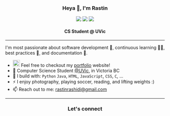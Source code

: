 <p align="center">
  <h3 align="center">Heya 👋, I'm Rastin</h3>
</p>
<div align="center">
  <img src="https://img.shields.io/badge/github-%2312100E.svg?&style=for-the-badge&logo=github&logoColor=white&color=black" />
  <img src="https://img.shields.io/badge/gitlab-%2312100E.svg?&style=for-the-badge&logo=gitlab&logoColor=white&color=9b51e0" />
  <img src="https://img.shields.io/badge/linkedin-%230077B5.svg?&style=for-the-badge&logo=linkedin&logoColor=white" />
</div>
<p align="center">
  <h4 align="center">CS Student @ UVic</h4>
</p>

<hr/>

I'm most passionate about software development 📲, continuous learning 👷‍♀️, best practices 🧰, and documentation 📖.

- <img src="https://rastin.dev/favicon.ico"  width="22" height="22"> Feel free to checkout my [portfolio](https://rastin.dev/) website!
- 🏢 Computer Science Student [@UVic](https://www.uvic.ca), in Victoria BC
- 🧰 I build with: `Python` `Java`, `HTML`, `JavaScript`, `CSS`,  `C`, ...
- ⚡ I enjoy photography, playing soccer, reading, and lifting weights :)
- 📫 Reach out to me: rastinrashidi@gmail.com

<hr/>

<div align="center"> 
<h3 align="center">Let's connect</h3>

<!-- [!["Follow me on Twitter"](https://img.shields.io/twitter/follow/hashirshoaeb?label=Follow%20me)](https://twitter.com/hashirshoaeb) -->
<!-- [!["LinkedIn"](https://img.shields.io/badge/LinkedIn-blue?style=flat&logo=linkedin&labelColor=blue)](https://www.linkedin.com/in/hashirshoaeb) -->

</div>
<!-- [<img src="https://img.shields.io/badge/github-%2312100E.svg?&style=for-the-badge&logo=github&logoColor=white&color=black" />](https://github.com/raastinn)
[<img src="https://img.shields.io/badge/gitlab-%2312100E.svg?&style=for-the-badge&logo=gitlab&logoColor=white&color=9b51e0" />](https://github.com/raastinn)
[<img src="https://img.shields.io/badge/linkedin-%230077B5.svg?&style=for-the-badge&logo=linkedin&logoColor=white" />](https://www.linkedin.com/in/rastin-rashidi/)
